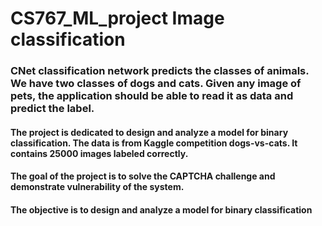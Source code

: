 # CS767_ML_project Image classification
### CNet classification network predicts the classes of animals. We have two classes of dogs and cats. Given any image of pets, the application should be able to read it as data and predict the label.
#### The project is dedicated to design and analyze a model for binary classification. The data is from Kaggle competition dogs-vs-cats. It contains 25000 images labeled correctly.
#### The goal of the project is to solve the CAPTCHA challenge and demonstrate vulnerability of the system.
#### The objective is to design and analyze a model for binary classification 
